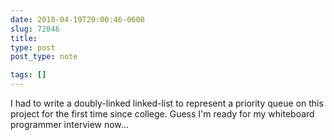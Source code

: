 ```yaml
---
date: 2018-04-19T20:00:46-0600
slug: 72046
title: 
type: post
post_type: note

tags: []
---
```

I had to write a doubly-linked linked-list to represent a priority queue on this project for the first time since college. Guess I'm ready for my whiteboard programmer interview now…



